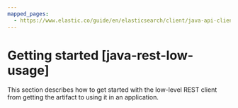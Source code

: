 ```yaml
---
mapped_pages:
  - https://www.elastic.co/guide/en/elasticsearch/client/java-api-client/current/java-rest-low-usage.html
---
```


# Getting started [java-rest-low-usage]

This section describes how to get started with the low-level REST client from getting the artifact to using it in an application.









